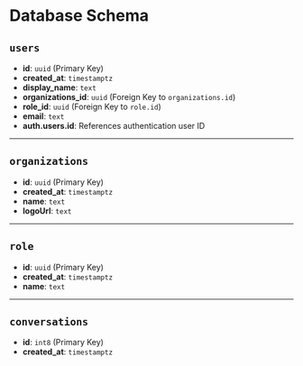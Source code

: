 # Database Schema

## `users`
- **id**: `uuid` (Primary Key)
- **created_at**: `timestamptz`
- **display_name**: `text`
- **organizations_id**: `uuid` (Foreign Key to `organizations.id`)
- **role_id**: `uuid` (Foreign Key to `role.id`)
- **email**: `text`
- **auth.users.id**: References authentication user ID

---

## `organizations`
- **id**: `uuid` (Primary Key)
- **created_at**: `timestamptz`
- **name**: `text`
- **logoUrl**: `text`

---

## `role`
- **id**: `uuid` (Primary Key)
- **created_at**: `timestamptz`
- **name**: `text`

---

## `conversations`
- **id**: `int8` (Primary Key)
- **created_at**: `timestamptz`
